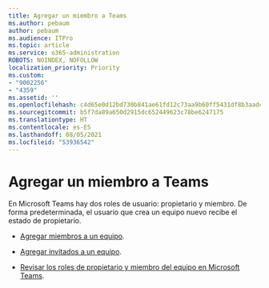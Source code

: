 ```yaml
---
title: Agregar un miembro a Teams
ms.author: pebaum
author: pebaum
ms.audience: ITPro
ms.topic: article
ms.service: o365-administration
ROBOTS: NOINDEX, NOFOLLOW
localization_priority: Priority
ms.custom:
- "9002256"
- "4359"
ms.assetid: ''
ms.openlocfilehash: c4d65e0d12bd730b841ae61fd12c73aa9b60ff5431df8b3aadc9c5cead6d71f6
ms.sourcegitcommit: b5f7da89a650d2915dc652449623c78be6247175
ms.translationtype: HT
ms.contentlocale: es-ES
ms.lasthandoff: 08/05/2021
ms.locfileid: "53936542"
---
```

# <a name="add-a-member-to-teams"></a>Agregar un miembro a Teams

En Microsoft Teams hay dos roles de usuario: propietario y miembro. De forma predeterminada, el usuario que crea un equipo nuevo recibe el estado de propietario.

- [Agregar miembros a un equipo](https://support.office.com/article/add-members-to-a-team-in-teams-aff2249d-b456-4bc3-81e7-52327b6b38e9).

- [Agregar invitados a un equipo](https://support.office.com/article/Add-guests-to-a-team-in-Teams-fccb4fa6-f864-4508-bdde-256e7384a14f).

- [Revisar los roles de propietario y miembro del equipo en Microsoft Teams](https://docs.microsoft.com/microsoftteams/assign-roles-permissions).

